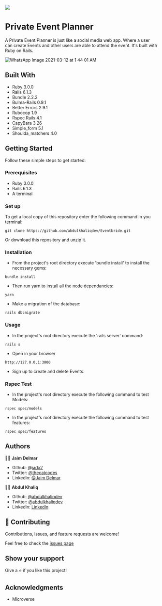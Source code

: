 ![](https://img.shields.io/badge/Microverse-blueviolet)

# Private Event Planner

A Private Event Planner is just like a social media web app. Where a user can create Events and other users are able to attend the event. It's built with Ruby on Rails.

![WhatsApp Image 2021-03-12 at 1 44 01 AM](https://user-images.githubusercontent.com/70257073/110852769-963a1a80-82d4-11eb-96c2-760691d8acbf.jpeg)



## Built With

- Ruby 3.0.0
- Rails 6.1.3
- Bundle 2.2.2
- Bulma-Rails 0.9.1
- Better Errors 2.9.1
- Rubocop 1.9
- Rspec Rails 4.1
- CapyBara 3.26
- Simple_form 5.1
- Shoulda_matchers 4.0

## Getting Started

Follow these simple steps to get started:

### Prerequisites

- Ruby 3.0.0
- Rails 6.1.3
- A terminal

### Set up

To get a local copy of this repository enter the following command in you terminal:

```
git clone https://github.com/abdulkhaliqdev/Eventbride.git
```

Or download this repository and unzip it.

### Installation

- From the project's root directory execute 'bundle install' to install the necessary gems:

```
bundle install
```

- Then run yarn to install all the node dependancies:

```
yarn
```

- Make a migration of the database:

```
rails db:migrate
```

### Usage

- In the project's root directory execute the 'rails server' command:

```
rails s
```

- Open in your browser

```
http://127.0.0.1:3000
```

- Sign up to create and delete Events.

### Rspec Test

- In the project's root directory execute the following command to test Models:

```
rspec spec/models
```

- In the project's root directory execute the following command to test features:

```
rspec spec/features
```

## Authors

👨‍💻 **Jaim Delmar**

- Github: [@jadx2](https://github.com/jadx2/)
- Twitter: [@thecatcodes](https://twitter.com/thecatcodes)
- LinkedIn: [@Jaim Delmar](https://www.linkedin.com/in/jaimdelmar/)

👨‍💻 **Abdul Khaliq**

- Github: [@abdulkhaliqdev](https://github.com/abdulkhaliqdev)
- Twitter: [@abdulkhaliqdev](https://twitter.com/Abdulkhaliqdev)
- LinkedIn: [LinkedIn](https://www.linkedin.com/in/abdul-khaliq-89452b1a9/)

## 🤝 Contributing

Contributions, issues, and feature requests are welcome!

Feel free to check the [issues page](https://github.com/abdulkhaliqdev/Eventbride/issues)

## Show your support

Give a ⭐️ if you like this project!

## Acknowledgments

- Microverse
